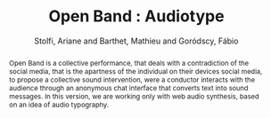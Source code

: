--- 
  title: "Open Band : Audiotype" 
  abstract: "Open Band is a collective performance, that deals with a contradiction of the social media, that is the apartness of the individual on their devices social media, to propose a collective sound intervention, were a conductor interacts with the audience through an anonymous chat interface that converts text into sound messages. In this version, we are working only with web audio synthesis, based on an idea of audio typography." 
  address: "London" 
  author: "Stolfi, Ariane and Barthet, Mathieu and Goródscy, Fábio" 
  booktitle: "Proceedings of the International Web Audio Conference" 
  editor: "Thalmann, Florian and Ewert, Sebastian" 
  month: "Proceedings of the International Web Audio Conference"
  pages: "" 
  publisher: "Queen Mary University of London" 
  series: "WAC '17"
  type: "Performance"  
  year: "2017" 
  id: "2017_EA_13" 
  tags: year2017 
  pdflink: /_data/papers/pdf/2017/13.pdf
---